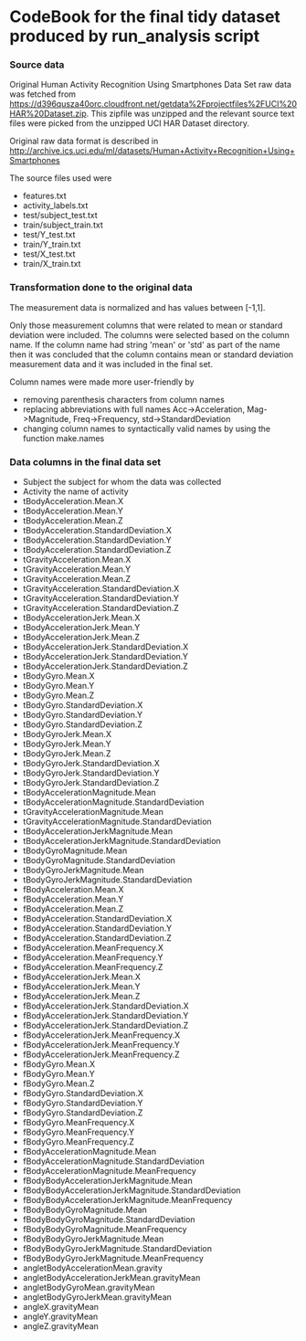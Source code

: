 CodeBook for the final tidy dataset produced by run_analysis script
==========================================

### Source data

Original Human Activity Recognition Using Smartphones Data Set raw data was fetched from https://d396qusza40orc.cloudfront.net/getdata%2Fprojectfiles%2FUCI%20HAR%20Dataset.zip. This zipfile was unzipped and the relevant source text files were picked from the unzipped UCI HAR Dataset directory.

Original raw data format is described in  http://archive.ics.uci.edu/ml/datasets/Human+Activity+Recognition+Using+Smartphones

The source files used were
* features.txt
* activity_labels.txt
* test/subject_test.txt
* train/subject_train.txt
* test/Y_test.txt
* train/Y_train.txt
* test/X_test.txt
* train/X_train.txt


### Transformation done to the original data

The measurement data is normalized and has values between [-1,1].

Only those measurement columns that were related to mean or standard deviation were included. The columns were selected based on the column name. If the column name had string 'mean' or 'std' as part of the name then it was concluded that the column contains mean or standard deviation measurement data and it was included in the final set.

Column names were made more user-friendly by
* removing parenthesis characters from column names
* replacing abbreviations with full names Acc->Acceleration, Mag->Magnitude, Freq->Frequency, std->StandardDeviation
* changing column names to syntactically valid names by using the function make.names

### Data columns in the final data set
* Subject the subject for whom the data was collected
* Activity the name of activity
* tBodyAcceleration.Mean.X
* tBodyAcceleration.Mean.Y
* tBodyAcceleration.Mean.Z
* tBodyAcceleration.StandardDeviation.X
* tBodyAcceleration.StandardDeviation.Y
* tBodyAcceleration.StandardDeviation.Z
* tGravityAcceleration.Mean.X
* tGravityAcceleration.Mean.Y
* tGravityAcceleration.Mean.Z
* tGravityAcceleration.StandardDeviation.X
* tGravityAcceleration.StandardDeviation.Y
* tGravityAcceleration.StandardDeviation.Z
* tBodyAccelerationJerk.Mean.X
* tBodyAccelerationJerk.Mean.Y
* tBodyAccelerationJerk.Mean.Z
* tBodyAccelerationJerk.StandardDeviation.X
* tBodyAccelerationJerk.StandardDeviation.Y
* tBodyAccelerationJerk.StandardDeviation.Z
* tBodyGyro.Mean.X
* tBodyGyro.Mean.Y
* tBodyGyro.Mean.Z
* tBodyGyro.StandardDeviation.X
* tBodyGyro.StandardDeviation.Y
* tBodyGyro.StandardDeviation.Z
* tBodyGyroJerk.Mean.X
* tBodyGyroJerk.Mean.Y
* tBodyGyroJerk.Mean.Z
* tBodyGyroJerk.StandardDeviation.X
* tBodyGyroJerk.StandardDeviation.Y
* tBodyGyroJerk.StandardDeviation.Z
* tBodyAccelerationMagnitude.Mean
* tBodyAccelerationMagnitude.StandardDeviation
* tGravityAccelerationMagnitude.Mean
* tGravityAccelerationMagnitude.StandardDeviation
* tBodyAccelerationJerkMagnitude.Mean
* tBodyAccelerationJerkMagnitude.StandardDeviation
* tBodyGyroMagnitude.Mean
* tBodyGyroMagnitude.StandardDeviation
* tBodyGyroJerkMagnitude.Mean
* tBodyGyroJerkMagnitude.StandardDeviation
* fBodyAcceleration.Mean.X
* fBodyAcceleration.Mean.Y
* fBodyAcceleration.Mean.Z
* fBodyAcceleration.StandardDeviation.X
* fBodyAcceleration.StandardDeviation.Y
* fBodyAcceleration.StandardDeviation.Z
* fBodyAcceleration.MeanFrequency.X
* fBodyAcceleration.MeanFrequency.Y
* fBodyAcceleration.MeanFrequency.Z
* fBodyAccelerationJerk.Mean.X
* fBodyAccelerationJerk.Mean.Y
* fBodyAccelerationJerk.Mean.Z
* fBodyAccelerationJerk.StandardDeviation.X
* fBodyAccelerationJerk.StandardDeviation.Y
* fBodyAccelerationJerk.StandardDeviation.Z
* fBodyAccelerationJerk.MeanFrequency.X
* fBodyAccelerationJerk.MeanFrequency.Y
* fBodyAccelerationJerk.MeanFrequency.Z
* fBodyGyro.Mean.X
* fBodyGyro.Mean.Y
* fBodyGyro.Mean.Z
* fBodyGyro.StandardDeviation.X
* fBodyGyro.StandardDeviation.Y
* fBodyGyro.StandardDeviation.Z
* fBodyGyro.MeanFrequency.X
* fBodyGyro.MeanFrequency.Y
* fBodyGyro.MeanFrequency.Z
* fBodyAccelerationMagnitude.Mean
* fBodyAccelerationMagnitude.StandardDeviation
* fBodyAccelerationMagnitude.MeanFrequency
* fBodyBodyAccelerationJerkMagnitude.Mean
* fBodyBodyAccelerationJerkMagnitude.StandardDeviation
* fBodyBodyAccelerationJerkMagnitude.MeanFrequency
* fBodyBodyGyroMagnitude.Mean
* fBodyBodyGyroMagnitude.StandardDeviation
* fBodyBodyGyroMagnitude.MeanFrequency
* fBodyBodyGyroJerkMagnitude.Mean
* fBodyBodyGyroJerkMagnitude.StandardDeviation
* fBodyBodyGyroJerkMagnitude.MeanFrequency
* angletBodyAccelerationMean.gravity
* angletBodyAccelerationJerkMean.gravityMean
* angletBodyGyroMean.gravityMean
* angletBodyGyroJerkMean.gravityMean
* angleX.gravityMean
* angleY.gravityMean
* angleZ.gravityMean


